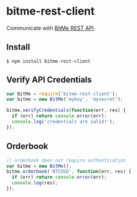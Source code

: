 # bitme-rest-client

Communicate with [BitMe REST API](http://bitme.github.com/rest/).

## Install

```
$ npm install bitme-rest-client
```

## Verify API Credentials

```js
var BitMe = require('bitme-rest-client');
var bitme = new BitMe('mykey', 'mysecret');

bitme.verifyCredentials(function(err, res) {
  if (err) return console.error(err);
  console.log('credentials are valid!');
});
```

## Orderbook

```js
// orderbook does not require authentication
var bitme = new BitMe();
bitme.orderbook('BTCUSD', function(err, res) {
  if (err) return console.error(err);
  console.log(res);
});
```
